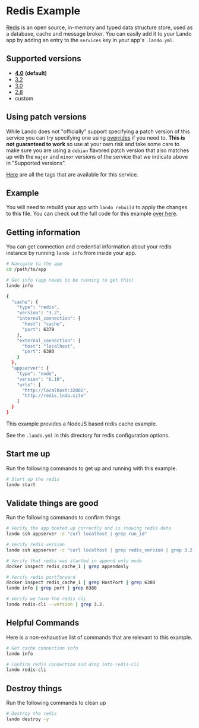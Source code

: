 Redis Example
=============

[Redis](https://redis.io/) is an open source, in-memory and typed data structure store, used as a database, cache and message broker. You can easily add it to your Lando app by adding an entry to the `services` key in your app's `.lando.yml`.

Supported versions
------------------

*   **[4.0](https://hub.docker.com/r/_/redis/)** **(default)**
*   [3.2](https://hub.docker.com/r/_/redis/)
*   [3.0](https://hub.docker.com/r/_/redis/)
*   [2.8](https://hub.docker.com/r/_/redis/)
*   custom

Using patch versions
--------------------

While Lando does not "officially" support specifying a patch version of this service you can try specifying one using [overrides](https://docs.devwithlando.io/config/advanced.html#overriding-with-docker-compose) if you need to. **This is not guaranteed to work** so use at your own risk and take some care to make sure you are using a `debian` flavored patch version that also matches up with the `major` and `minor` versions of the service that we indicate above in "Supported versions".

[Here](https://hub.docker.com/r/library/redis/tags/) are all the tags that are available for this service.

Example
-------


You will need to rebuild your app with `lando rebuild` to apply the changes to this file. You can check out the full code for this example [over here](https://github.com/lando/lando/tree/master/examples/redis).

Getting information
-------------------

You can get connection and credential information about your redis instance by running `lando info` from inside your app.

```bash
# Navigate to the app
cd /path/to/app

# Get info (app needs to be running to get this)
lando info

{
  "cache": {
    "type": "redis",
    "version": "3.2",
    "internal_connection": {
      "host": "cache",
      "port": 6379
    },
    "external_connection": {
      "host": "localhost",
      "port": 6380
    }
  },
  "appserver": {
    "type": "node",
    "version": "6.10",
    "urls": [
      "http://localhost:32802",
      "http://redis.lndo.site"
    ]
  }
}
```
This example provides a NodeJS based redis cache example.

See the `.lando.yml` in this directory for redis configuration options.

Start me up
-----------

Run the following commands to get up and running with this example.

```bash
# Start up the redis
lando start
```

Validate things are good
------------------------

Run the following commands to confirm things

```bash
# Verify the app booted up correctly and is showing redis data
lando ssh appserver -c "curl localhost | grep run_id"

# Verify redis version
lando ssh appserver -c "curl localhost | grep redis_version | grep 3.2."

# Verify that redis was started in append only mode
docker inspect redis_cache_1 | grep appendonly

# Verify redis portforward
docker inspect redis_cache_1 | grep HostPort | grep 6380
lando info | grep port | grep 6380

# Verify we have the redis cli
lando redis-cli --version | grep 3.2.
```

Helpful Commands
----------------

Here is a non-exhaustive list of commands that are relevant to this example.

```bash
# Get cache connection info
lando info

# Confirm redis connection and drop into redis-cli
lando redis-cli
```

Destroy things
--------------

Run the following commands to clean up

```bash
# Destroy the redis
lando destroy -y
```
